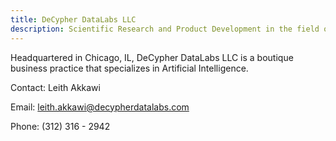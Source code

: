 ```yaml
---
title: DeCypher DataLabs LLC
description: Scientific Research and Product Development in the field of Artificial Intelligence.  
---
```


Headquartered in Chicago, IL, DeCypher DataLabs LLC is a boutique business practice that specializes in Artificial Intelligence.  



Contact: Leith Akkawi  

Email: leith.akkawi@decypherdatalabs.com  

Phone: (312) 316 - 2942  


